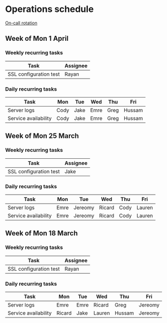 # Operations schedule

[On-call rotation](onCallRotation.md)

## Week of Mon 1 April

### Weekly recurring tasks

| Task                   | Assignee |
| ---------------------- | -------- |
| SSL configuration test |  Rayan   |

### Daily recurring tasks
| Task                 | Mon  | Tue  | Wed  | Thu  | Fri  |
| -------------------- | ---- | ---- | ---- | ---- | ---- |
| Server logs          | Cody | Jake | Emre | Greg | Hussam |
| Service availability | Cody | Jake | Emre | Greg | Hussam |

## Week of Mon 25 March

### Weekly recurring tasks

| Task                   | Assignee |
| ---------------------- | -------- |
| SSL configuration test |   Jake   |

### Daily recurring tasks
| Task                 | Mon  | Tue  | Wed  | Thu  | Fri  |
| -------------------- | ---- | ---- | ---- | ---- | ---- |
| Server logs          | Emre | Jereomy | Ricard | Cody | Lauren |
| Service availability | Emre | Jereomy | Ricard    | Cody | Lauren |

## Week of Mon 18 March

### Weekly recurring tasks

| Task                                                         | Assignee |
| ------------------------------------------------------------ | ---- |
| SSL configuration test | Rayan     |

### Daily recurring tasks
| Task                 | Mon  | Tue  | Wed  | Thu  | Fri  |
| -------------------- | ---- | ---- | ---- | ---- | ---- |
| Server logs          | Emre | Emre |Ricard| Greg |Jereomy|
| Service availability |Ricard| Jake | Lauren | Hussam |Jereomy|
